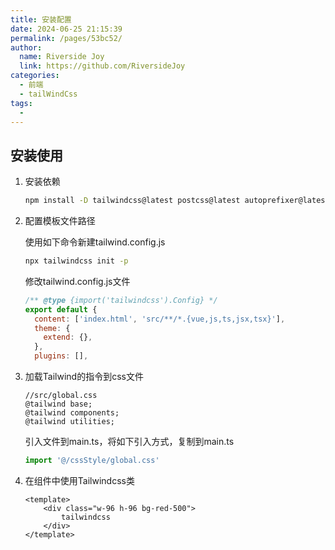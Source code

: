 ```yaml
---
title: 安装配置
date: 2024-06-25 21:15:39
permalink: /pages/53bc52/
author:
  name: Riverside Joy
  link: https://github.com/RiversideJoy
categories:
  - 前端
  - tailWindCss
tags:
  - 
---
```


## 安装使用

1. 安装依赖

   ```sh
   npm install -D tailwindcss@latest postcss@latest autoprefixer@latest
   ```

2. 配置模板文件路径

   使用如下命令新建tailwind.config.js

   ```sh
   npx tailwindcss init -p
   ```

   修改tailwind.config.js文件

   ```js
   /** @type {import('tailwindcss').Config} */
   export default {
     content: ['index.html', 'src/**/*.{vue,js,ts,jsx,tsx}'],
     theme: {
       extend: {},
     },
     plugins: [],
   ```

3. 加载Tailwind的指令到css文件

   ```less
   //src/global.css
   @tailwind base;
   @tailwind components;
   @tailwind utilities;
   ```

   引入文件到main.ts，将如下引入方式，复制到main.ts

   ```js
   import '@/cssStyle/global.css'
   ```

4. 在组件中使用Tailwindcss类

   ```vue
   <template>
       <div class="w-96 h-96 bg-red-500">
           tailwindcss
       </div>
   </template>
   ```











